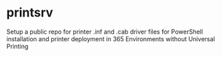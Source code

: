 # printsrv
Setup a public repo for printer .inf and .cab driver files for PowerShell installation and printer deployment in 365 Environments without Universal Printing
